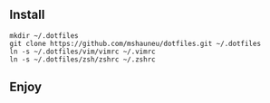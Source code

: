 ## Install

```
mkdir ~/.dotfiles
git clone https://github.com/mshauneu/dotfiles.git ~/.dotfiles
ln -s ~/.dotfiles/vim/vimrc ~/.vimrc
ln -s ~/.dotfiles/zsh/zshrc ~/.zshrc

```

## Enjoy

